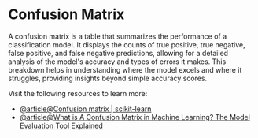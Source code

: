 # Confusion Matrix

A confusion matrix is a table that summarizes the performance of a classification model. It displays the counts of true positive, true negative, false positive, and false negative predictions, allowing for a detailed analysis of the model's accuracy and types of errors it makes. This breakdown helps in understanding where the model excels and where it struggles, providing insights beyond simple accuracy scores.

Visit the following resources to learn more:

- [@article@Confusion matrix | scikit-learn](https://scikit-learn.org/stable/modules/generated/sklearn.metrics.confusion_matrix.html)
- [@article@What is A Confusion Matrix in Machine Learning? The Model Evaluation Tool Explained](https://www.datacamp.com/tutorial/what-is-a-confusion-matrix-in-machine-learning)